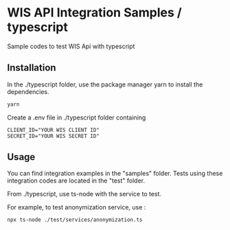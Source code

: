 # WIS API Integration Samples / typescript

Sample codes to test WIS Api with typescript

## Installation

In the ./typescript folder, use the package manager yarn to install the dependencies.

```bash
yarn
```

Create a .env file in ./typescript folder containing

    CLIENT_ID="YOUR WIS CLIENT ID"
    SECRET_ID="YOUR WIS SECRET ID"

## Usage

You can find integration examples in the "samples" folder.
Tests using these integration codes are located in the "test" folder.

From ./typescript, use ts-node with the service to test.

For example, to test anonymization service, use : 

```bash
npx ts-node ./test/services/anonymization.ts
```